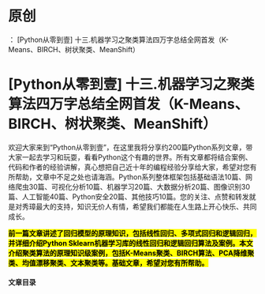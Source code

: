 # 原创
：  [Python从零到壹] 十三.机器学习之聚类算法四万字总结全网首发（K-Means、BIRCH、树状聚类、MeanShift）

# [Python从零到壹] 十三.机器学习之聚类算法四万字总结全网首发（K-Means、BIRCH、树状聚类、MeanShift）

欢迎大家来到“Python从零到壹”，在这里我将分享约200篇Python系列文章，带大家一起去学习和玩耍，看看Python这个有趣的世界。所有文章都将结合案例、代码和作者的经验讲解，真心想把自己近十年的编程经验分享给大家，希望对您有所帮助，文章中不足之处也请海涵。Python系列整体框架包括基础语法10篇、网络爬虫30篇、可视化分析10篇、机器学习20篇、大数据分析20篇、图像识别30篇、人工智能40篇、Python安全20篇、其他技巧10篇。您的关注、点赞和转发就是对秀璋最大的支持，知识无价人有情，希望我们都能在人生路上开心快乐、共同成长。

<mark>**前一篇文章讲述了回归模型的原理知识，包括线性回归、多项式回归和逻辑回归，并详细介绍Python Sklearn机器学习库的线性回归和逻辑回归算法及案例。本文介绍聚类算法的原理知识级案例，包括K-Means聚类、BIRCH算法、PCA降维聚类、均值漂移聚类、文本聚类等。基础文章，希望对您有所帮助。**</mark>

#### 文章目录
